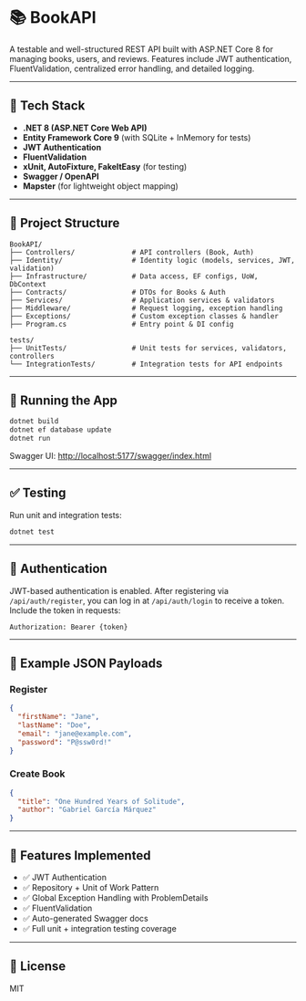 # 📚 BookAPI

A testable and well-structured REST API built with ASP.NET Core 8 for managing books, users, and reviews. Features include JWT authentication, FluentValidation, centralized error handling, and detailed logging.

---

## 🔧 Tech Stack

- **.NET 8 (ASP.NET Core Web API)**
- **Entity Framework Core 9** (with SQLite + InMemory for tests)
- **JWT Authentication**
- **FluentValidation**
- **xUnit, AutoFixture, FakeItEasy** (for testing)
- **Swagger / OpenAPI**
- **Mapster** (for lightweight object mapping)

---

## 🧱 Project Structure

```
BookAPI/
├── Controllers/              # API controllers (Book, Auth)
├── Identity/                 # Identity logic (models, services, JWT, validation)
├── Infrastructure/           # Data access, EF configs, UoW, DbContext
├── Contracts/                # DTOs for Books & Auth
├── Services/                 # Application services & validators
├── Middleware/               # Request logging, exception handling
├── Exceptions/               # Custom exception classes & handler
├── Program.cs                # Entry point & DI config

tests/
├── UnitTests/                # Unit tests for services, validators, controllers
└── IntegrationTests/         # Integration tests for API endpoints
```

---

## 🚀 Running the App

```bash
dotnet build
dotnet ef database update
dotnet run
```

Swagger UI: [http://localhost:5177/swagger/index.html](http://localhost:5177/swagger/index.html)

---

## ✅ Testing

Run unit and integration tests:

```bash
dotnet test
```

---

## 🔐 Authentication

JWT-based authentication is enabled. After registering via `/api/auth/register`, you can log in at `/api/auth/login` to receive a token.  
Include the token in requests:

```http
Authorization: Bearer {token}
```

---

## 🧪 Example JSON Payloads

### Register

```json
{
  "firstName": "Jane",
  "lastName": "Doe",
  "email": "jane@example.com",
  "password": "P@ssw0rd!"
}
```

### Create Book

```json
{
  "title": "One Hundred Years of Solitude",
  "author": "Gabriel García Márquez"
}
```

---

## 🧠 Features Implemented

- ✅ JWT Authentication
- ✅ Repository + Unit of Work Pattern
- ✅ Global Exception Handling with ProblemDetails
- ✅ FluentValidation
- ✅ Auto-generated Swagger docs
- ✅ Full unit + integration testing coverage

---

## 📄 License

MIT
